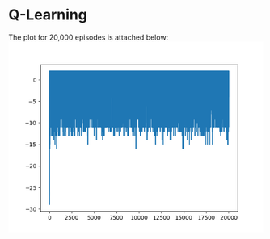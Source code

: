 # Q-Learning
The plot for 20,000 episodes is attached below: <br>
![Plot](https://github.com/AbhiramDodda/Q-Learning/blob/main/q_learning_rewards_plot.png)
